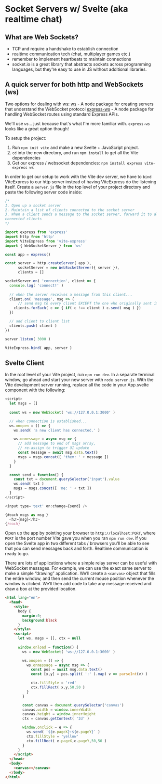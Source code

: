# Socket Servers w/ Svelte (aka realtime chat)

## What are Web Sockets?
- TCP and require a handshake to establish connection
- realtime communication tech (chat, multiplayer games etc.)
- remember to implement heartbeats to maintain connections
- socket.io is a great library that abstracts sockets across programming languages, but they're easy to use in JS without additional libraries.

## A quick server for both http and WebSockets (ws)

Two options for dealing with ws:
[ws](https://www.npmjs.com/package/ws) - A node package for creating servers that understand the WebSocket protocol
[express-ws](https://www.npmjs.com/package/express-ws) - A node package for handling WebSocket routes using standard Express APIs. 

We'll use `ws`... just because that's what I'm more familiar with. `express-ws` looks like a great option though!

To setup the project:
1. Run `npm init vite` and make a new Svelte + JavaScript project.
2. `cd` into the new directory, and run `npm install` to get all the Vite dependencies
3. Get our express / websocket dependencies: `npm install express vite-express ws`

In order to get our setup to work with the Vite dev server, we have to `bind` ViteExpress to our http server instead of having ViteExpress do the listening itself. Create a `server.js` file in the top level of your project directory and paste the following server code inside:

```js
/* 
1. Open up a socket server
2. Maintain a list of clients connected to the socket server
3. When a client sends a message to the socket server, forward it to all
connected clients
*/

import express from 'express'
import http from 'http'
import ViteExpress from 'vite-express'
import { WebSocketServer } from 'ws'

const app = express()

const server = http.createServer( app ),
      socketServer = new WebSocketServer({ server }),
      clients = []

socketServer.on( 'connection', client => {
  console.log( 'connect!' )
    
  // when the server receives a message from this client...
  client.on( 'message', msg => {
	  // send msg to every client EXCEPT the one who originally sent it
    clients.forEach( c => { if( c !== client ) c.send( msg ) })
  })

  // add client to client list
  clients.push( client )
})

server.listen( 3000 )

ViteExpress.bind( app, server )
```

## Svelte Client
In the root level of your Vite project, run `npm run dev`. In a separate terminal window, go ahead and start your new server with `node server.js`. With the Vite development server running, replace all the code in your App.svelte component with the following:

```js
<script>
  let msgs = []
      
  const ws = new WebSocket( 'ws://127.0.0.1:3000' )

  // when connection is established...
  ws.onopen = () => {
    ws.send( 'a new client has connected.' )

    ws.onmessage = async msg => {
      // add message to end of msgs array,
      // re-assign to trigger UI update
      const message = await msg.data.text()
      msgs = msgs.concat([ 'them: ' + message ])
    }
  }

  const send = function() {
    const txt = document.querySelector('input').value
    ws.send( txt )
    msgs = msgs.concat([ 'me: ' + txt ])
  }
</script>

<input type='text' on:change={send} />

{#each msgs as msg }
  <h3>{msg}</h3>
{/each}
```

Open up the app by pointing your browser to `http://localhost:PORT`, where `PORT` is the port number Vite gave you when you ran `npm run dev`. If you open the Svelte app in two different tabs / browsers you'll be able to see that you can send messages back and forth. Realtime communication is ready to go.

There are lots of applications where a simple relay server can be useful with WebSocket messages. For example, we can use the exact same server to make a simple “drawing” application. We’ll create a `<canvas>` object that fills the entire window, and then send the current mouse position whenever the window is clicked. We’ll then add code to take any message received and draw a box at the provided location.

```html
<html lang="en">
  <head>
    <style>
      body { 
        margin:0; 
        background:black 
      } 
    </style>
    <script>
      let ws, msgs = [], ctx = null
      
      window.onload = function() {
        ws = new WebSocket( 'ws://127.0.0.1:3000' )

        ws.onopen = () => {
          ws.onmessage = async msg => {
            const pos = await msg.data.text()
            const [x,y] = pos.split( ':' ).map( v => parseInt(v) )

            ctx.fillStyle = 'red'
            ctx.fillRect( x,y,50,50 )
          }
        }

        const canvas = document.querySelector('canvas')
        canvas.width = window.innerWidth
        canvas.height = window.innerHeight
        ctx = canvas.getContext( '2d' )

        window.onclick = e => {
          ws.send( `${e.pageX}:${e.pageY}` )
          ctx.fillStyle = 'yellow'
          ctx.fillRect( e.pageX,e.pageY,50,50 )
        }
      }
    </script>
  </head>
  <body>
    <canvas></canvas>
  </body>
</html>
```
